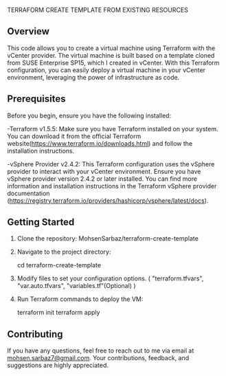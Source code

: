  TERRAFORM CREATE TEMPLATE FROM EXISTING RESOURCES

## Overview

This code allows you to create a virtual machine using Terraform with the vCenter provider. The virtual machine is built based on a template cloned from SUSE Enterprise SP15, which I created in vCenter. With this Terraform configuration, you can easily deploy a virtual machine in your vCenter environment, leveraging the power of infrastructure as code.

## Prerequisites

Before you begin, ensure you have the following installed:

-Terraform v1.5.5: Make sure you have Terraform installed on your system. You can download it from the official Terraform website(https://www.terraform.io/downloads.html) and follow the installation instructions.

-vSphere Provider v2.4.2: This Terraform configuration uses the vSphere provider to interact with your vCenter environment. Ensure you have vSphere provider version 2.4.2 or later installed. You can find more information and installation instructions in the Terraform vSphere provider documentation (https://registry.terraform.io/providers/hashicorp/vsphere/latest/docs).


## Getting Started

1. Clone the repository:
  MohsenSarbaz/terraform-create-template
2. Navigate to the project directory:
   
   cd terraform-create-template

3. Modify files to set your configuration options.
   ( "terraform.tfvars",
   "var.auto.tfvars",
   "variables.tf"(Optional) )
    
5. Run Terraform commands to deploy the VM:
   
   terraform init
   terraform apply
   
## Contributing

If you have any questions, feel free to reach out to me via email at mohsen.sarbaz7@gmail.com. Your contributions, feedback, and suggestions are highly appreciated.
